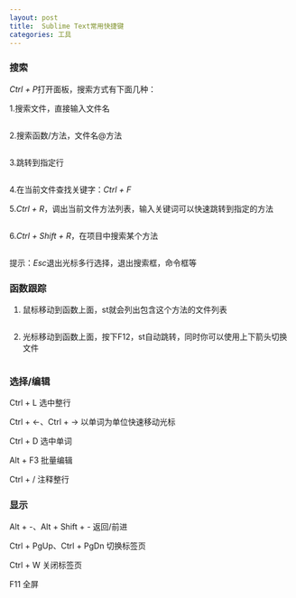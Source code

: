 ```yaml
---
layout: post
title:  Sublime Text常用快捷键
categories: 工具
---
```


### 搜索
*Ctrl + P*打开面板，搜索方式有下面几种：

1.搜索文件，直接输入文件名

<img alt="" src="https://images2017.cnblogs.com/blog/137801/201712/137801-20171212103758274-868508375.png">

2.搜索函数/方法，文件名@方法

<img alt="" src="https://images2017.cnblogs.com/blog/137801/201712/137801-20171212104908602-1124038966.png">


3.跳转到指定行

<img alt="" src="https://images2017.cnblogs.com/blog/137801/201712/137801-20171212105033384-1024350312.png">


4.在当前文件查找关键字：*Ctrl + F*

5.*Ctrl + R*，调出当前文件方法列表，输入关键词可以快速跳转到指定的方法

<img alt="" src="https://images2017.cnblogs.com/blog/137801/201712/137801-20171212123501676-1735014114.png">


6.*Ctrl + Shift + R*，在项目中搜索某个方法

<img alt="" src="https://images2017.cnblogs.com/blog/137801/201712/137801-20171212110531134-1638131259.png">


提示：*Esc*退出光标多行选择，退出搜索框，命令框等

### 函数跟踪
1. 鼠标移动到函数上面，st就会列出包含这个方法的文件列表

<img alt="" src="https://images2017.cnblogs.com/blog/137801/201712/137801-20171212105355321-320880139.png">

2. 光标移动到函数上面，按下F12，st自动跳转，同时你可以使用上下箭头切换文件

<img alt="" src="https://images2017.cnblogs.com/blog/137801/201712/137801-20171212105637227-1714218881.png">


### 选择/编辑
Ctrl + L 选中整行

Ctrl + ←、Ctrl + → 以单词为单位快速移动光标

Ctrl + D 选中单词

Alt + F3 批量编辑

Ctrl + / 注释整行

### 显示
Alt + -、Alt + Shift + - 返回/前进

Ctrl + PgUp、Ctrl + PgDn 切换标签页

Ctrl + W 关闭标签页

F11 全屏

 